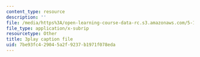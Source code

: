 ```yaml
---
content_type: resource
description: ''
file: /media/https%3A/open-learning-course-data-rc.s3.amazonaws.com/5-111-principles-of-chemical-science-fall-2008/7be93fc429045a2f9237b1971f078eda_eyDAcbzXgb4.vtt
file_type: application/x-subrip
resourcetype: Other
title: 3play caption file
uid: 7be93fc4-2904-5a2f-9237-b1971f078eda
---
```

